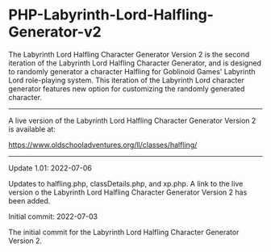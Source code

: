 # PHP-Labyrinth-Lord-Halfling-Generator-v2
The Labyrinth Lord Halfling Character Generator Version 2 is the second iteration of the Labyrinth Lord Halfling Character Generator, and is designed to randomly generator a character Halfling for Goblinoid Games' Labyrinth Lord role-playing system. This iteration of the Labyrinth Lord character generator features new option for customizing the randomly generated character.


-----------

A live version of the Labyrinth Lord Halfling Character Generator Version 2 is available at:

https://www.oldschooladventures.org/ll/classes/halfling/

-----------



Update 1.01: 2022-07-06

Updates to halfling.php, classDetails.php, and xp.php.  A link to the live version o the Labyrinth Lord Halfling Character Generator Version 2 has been added.


Initial commit: 2022-07-03

The initial commit for the Labyrinth Lord Halfling Character Generator Version 2.
